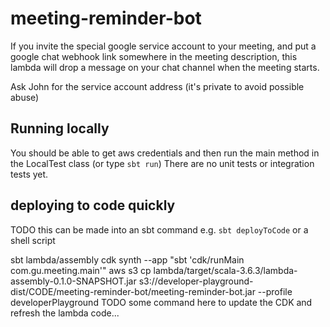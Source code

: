 # meeting-reminder-bot

If you invite the special google service account to your meeting, and
put a google chat webhook link somewhere in the meeting description,
this lambda will drop a message on your chat channel when the meeting starts.

Ask John for the service account address (it's private to avoid possible abuse)

## Running locally

You should be able to get aws credentials and then run the main method in the LocalTest class (or type `sbt run`)
There are no unit tests or integration tests yet.

## deploying to code quickly

TODO this can be made into an sbt command e.g. `sbt deployToCode` or a shell script

sbt lambda/assembly
cdk synth --app "sbt 'cdk/runMain com.gu.meeting.main'"
aws s3 cp lambda/target/scala-3.6.3/lambda-assembly-0.1.0-SNAPSHOT.jar s3://developer-playground-dist/CODE/meeting-reminder-bot/meeting-reminder-bot.jar --profile developerPlayground
TODO some command here to update the CDK and refresh the lambda code...
